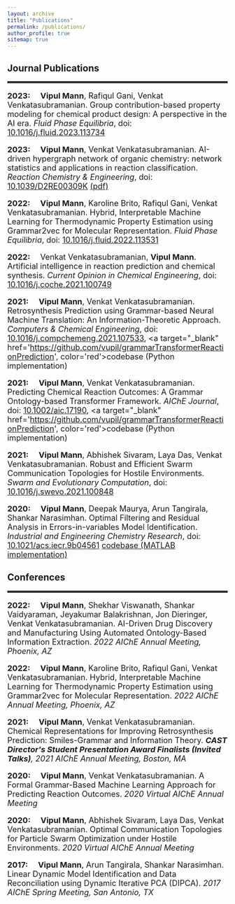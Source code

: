 ```yaml
---
layout: archive
title: "Publications"
permalink: /publications/
author_profile: true
sitemap: true
---
```


## Journal Publications
<hr style="height:5px;border:none;color:#333;background-color:#333;" />


<font size="4">

<b>2023:</b>&emsp; <b>Vipul Mann</b>,  Rafiqul Gani, Venkat Venkatasubramanian. Group contribution-based property modeling for chemical product design: A perspective in the AI era. <i>Fluid Phase Equilibria</i>, doi: <a target="_blank" href='https://doi.org/10.1016/j.fluid.2023.113734'>10.1016/j.fluid.2023.113734</a><br>
   
<b>2023:</b>&emsp; <b>Vipul Mann</b>, Venkat Venkatasubramanian. AI-driven hypergraph network of organic chemistry: network statistics and applications in reaction classification. <i>Reaction Chemistry & Engineering</i>, doi: <a target="_blank" href='https://doi.org/10.1039/D2RE00309K'>10.1039/D2RE00309K</a> <a target='_blank' href='https://vupil.github.io/files/2208.01647-compressed.pdf'>(pdf)</a><br>
   
<b>2022:</b>&emsp; <b>Vipul Mann</b>, Karoline Brito, Rafiqul Gani, Venkat Venkatasubramanian. Hybrid, Interpretable Machine Learning for Thermodynamic Property Estimation using Grammar2vec for Molecular Representation. <i>Fluid Phase Equilibria</i>, doi: <a target="_blank" href='https://doi.org/10.1016/j.fluid.2022.113531'>10.1016/j.fluid.2022.113531</a><br>
 
   
<b>2022:</b>&emsp; Venkat Venkatasubramanian, <b>Vipul Mann</b>. Artificial intelligence in reaction prediction and chemical synthesis. <i>Current Opinion in Chemical Engineering</i>, doi: <a target="_blank" href='https://doi.org/10.1016/j.coche.2021.100749'>10.1016/j.coche.2021.100749</a><br>
   
<b>2021:</b>&emsp; <b>Vipul Mann</b>, Venkat Venkatasubramanian. Retrosynthesis Prediction using Grammar-based Neural Machine Translation: An Information-Theoretic Approach. <i>Computers & Chemical Engineering</i>, doi: <a target="_blank" href='https://doi.org/10.1016/j.compchemeng.2021.107533'>10.1016/j.compchemeng.2021.107533</a>, <a target="_blank" href='https://github.com/vupil/grammarTransformerReactionPrediction', color='red'>codebase (Python implementation)</a><br>
   
<b>2021:</b>&emsp; <b>Vipul Mann</b>, Venkat Venkatasubramanian. Predicting Chemical Reaction Outcomes: A Grammar Ontology-based Transformer Framework. <i>AIChE Journal</i>, doi: <a target="_blank" href='https://doi.org/10.1002/aic.17190'>10.1002/aic.17190</a>, <a target="_blank" href='https://github.com/vupil/grammarTransformerReactionPrediction', color='red'>codebase (Python implementation)</a><br>
   
<b>2021:</b>&emsp; <b>Vipul Mann</b>, Abhishek Sivaram, Laya Das, Venkat Venkatasubramanian. Robust and Efficient Swarm Communication Topologies for Hostile Environments. <i>Swarm and Evolutionary Computation</i>, doi: <a target="_blank" href='https://doi.org/10.1016/j.swevo.2021.100848'>10.1016/j.swevo.2021.100848</a><br>
   
<b>2020:</b>&emsp; <b>Vipul Mann</b>, Deepak Maurya, Arun Tangirala, Shankar Narasimhan. Optimal Filtering and Residual Analysis in Errors-in-variables Model Identification. <i>Industrial and Engineering Chemistry Research</i>, doi: <a target="_blank" href='https://pubs.acs.org/doi/10.1021/acs.iecr.9b04561'>10.1021/acs.iecr.9b04561</a> <a target="_blank" href='https://github.com/vupil/Optimal-Filtering-EIV-DIPCA'>codebase (MATLAB implementation)</a>

</font>

## Conferences
<hr style="height:5px;border:none;color:#333;background-color:#333;" />

<font size="4">
   
<b>2022:</b>&emsp; <b>Vipul Mann</b>, Shekhar Viswanath, Shankar Vaidyaraman, Jeyakumar Balakrishnan, Jon Dieringer, Venkat Venkatasubramanian. AI-Driven Drug Discovery and Manufacturing Using Automated Ontology-Based Information Extraction. <i>2022 AIChE Annual Meeting, Phoenix, AZ</i><br>
   
<b>2022:</b>&emsp; <b>Vipul Mann</b>, Karoline Brito, Rafiqul Gani, Venkat Venkatasubramanian. Hybrid, Interpretable Machine Learning for Thermodynamic Property Estimation using Grammar2vec for Molecular Representation. <i>2022 AIChE Annual Meeting, Phoenix, AZ</i><br>
   
<b>2021:</b>&emsp; <b>Vipul Mann</b>, Venkat Venkatasubramanian. Chemical Representations for Improving Retrosynthesis Prediction: Smiles-Grammar and Information Theory. <i><b>CAST Director's Student Presentation Award Finalists (Invited Talks)</b>, 2021 AIChE Annual Meeting, Boston, MA</i><br>

<b>2020:</b>&emsp; <b>Vipul Mann</b>, Venkat Venkatasubramanian. A Formal Grammar-Based Machine Learning Approach for Predicting Reaction Outcomes. <i> 2020 Virtual AIChE Annual Meeting</i><br>

<b>2020:</b>&emsp; <b>Vipul Mann</b>, Abhishek Sivaram, Laya Das, Venkat Venkatasubramanian. Optimal Communication Topologies for Particle Swarm Optimization under Hostile Environments. <i> 2020 Virtual AIChE Annual Meeting</i><br>

<b>2017:</b>&emsp; <b>Vipul Mann</b>, Arun Tangirala, Shankar Narasimhan.  Linear Dynamic Model Identification and Data Reconciliation using Dynamic Iterative PCA (DIPCA). <i> 2017 AIChE Spring Meeting, San Antonio, TX</i><br>
   

</font>


<!-- |_Conferences_|
|:-|
|2021: **Vipul Mann**, Venkat Venkatasubramanian. Chemical Representations for Improving Retrosynthesis Prediction: Smiles-Grammar and Information Theory. _**CAST Director's Student Presentation Award Finalists (Invited Talks)**, 2021 AIChE Annual Meeting_|
|2020: **Vipul Mann**, Venkat Venkatasubramanian. A Formal Grammar-Based Machine Learning Approach for Predicting Reaction Outcomes. _2020 Virtual AIChE Annual Meeting_, [Virtual AIChE Annual Meeting 2020](https://www.aiche.org/academy/conferences/aiche-annual-meeting/2020/proceeding/paper/477c-formal-grammar-based-machine-learning-approach-predicting-reaction-outcomes) |
|2020: **Vipul Mann**, Abhishek Sivaram, Laya Das, Venkat Venkatasubramanian. Optimal Communication Topologies for Particle Swarm Optimization under Hostile Environments. _2020 Virtual AIChE Annual Meeting_, [Virtual AIChE Annual Meeting 2020](https://www.aiche.org/academy/conferences/aiche-annual-meeting/2020/proceeding/paper/339j-optimal-communication-topologies-particle-swarm-optimization-under-hostile-environments) |
|2017: **Vipul Mann**, Arun Kumar Tangirala, and Shankar Narasimhan. Linear Dynamic Model Identification and Data Reconciliation using Dynamic Iterative PCA (DIPCA). _AIChE 2017 Spring Meeting and 13th Global Congress on Process Safety_, [AIChE 2017 Spring Meeting](https://aiche.confex.com/aiche/s17/webprogram/Paper481511.html) | -->


<!-- |_Journal Publications_|
|:-|
|2022: **Vipul Mann**, Karoline Brito, Rafiqul Gani, Venkat Venkatasubramanian. Hybrid, Interpretable Machine Learning for Thermodynamic Property Estimation using Grammar2vec for Molecular Representation. _**Fluid Phase Equilibria**_, doi: [10.1016/j.fluid.2022.113531](https://doi.org/10.1016/j.fluid.2022.113531)| 
|2022: Venkat Venkatasubramanian, **Vipul Mann**. Artificial intelligence in reaction prediction and chemical synthesis. _**Current Opinion in Chemical Engineering**_, doi: [10.1016/j.coche.2021.100749](https://doi.org/10.1016/j.coche.2021.100749)|


|2021: **Vipul Mann**, Venkat Venkatasubramanian. Retrosynthesis Prediction using Grammar-based Neural Machine Translation: An Information-Theoretic Approach. _**Computers & Chemical Engineering**_, doi: [10.1016/j.compchemeng.2021.107533](https://doi.org/10.1016/j.compchemeng.2021.107533) [(PDF)](../files/retro-gopro.pdf), [codebase (Python implementation)](https://github.com/vupil/grammarTransformerReactionPrediction)|
|2021: **Vipul Mann**, Venkat Venkatasubramanian. Predicting Chemical Reaction Outcomes: A Grammar Ontology-based Transformer Framework. _**AIChE Journal**_, doi: [10.1002/aic.17190](https://doi.org/10.1002/aic.17190) [(PDF)](../files/goPRO.pdf), [codebase (Python implementation)](https://github.com/vupil/grammarTransformerReactionPrediction)|
|2021: **Vipul Mann**, Abhishek Sivaram, Laya Das, Venkat Venkatasubramanian. Robust and Efficient Swarm Communication Topologies for Hostile Environments. _**Swarm and Evolutionary Computation**_, doi: [10.1016/j.swevo.2021.100848](https://doi.org/10.1016/j.swevo.2021.100848) [(PDF)](../files/pso-smallworld.pdf)|

|2020: **Vipul Mann**, Deepak Maurya, Arun Kumar Tangirala, and Shankar Narasimhan. Optimal Filtering and Residual Analysis in Errors-in-variables Model Identification. _**Industrial and Engineering Chemistry Research**_, doi: [10.1021/acs.iecr.9b04561](https://pubs.acs.org/doi/10.1021/acs.iecr.9b04561) [(PDF)](../files/iecr_paper1.pdf), [codebase (MATLAB implementation)](https://github.com/vupil/Optimal-Filtering-EIV-DIPCA) -->

<!-- |_Conferences_|
|:-|
|2021: **Vipul Mann**, Venkat Venkatasubramanian. Chemical Representations for Improving Retrosynthesis Prediction: Smiles-Grammar and Information Theory. _**CAST Director's Student Presentation Award Finalists (Invited Talks)**, 2021 AIChE Annual Meeting_|
|2020: **Vipul Mann**, Venkat Venkatasubramanian. A Formal Grammar-Based Machine Learning Approach for Predicting Reaction Outcomes. _2020 Virtual AIChE Annual Meeting_, [Virtual AIChE Annual Meeting 2020](https://www.aiche.org/academy/conferences/aiche-annual-meeting/2020/proceeding/paper/477c-formal-grammar-based-machine-learning-approach-predicting-reaction-outcomes) |
|2020: **Vipul Mann**, Abhishek Sivaram, Laya Das, Venkat Venkatasubramanian. Optimal Communication Topologies for Particle Swarm Optimization under Hostile Environments. _2020 Virtual AIChE Annual Meeting_, [Virtual AIChE Annual Meeting 2020](https://www.aiche.org/academy/conferences/aiche-annual-meeting/2020/proceeding/paper/339j-optimal-communication-topologies-particle-swarm-optimization-under-hostile-environments) |
|2017: **Vipul Mann**, Arun Kumar Tangirala, and Shankar Narasimhan. Linear Dynamic Model Identification and Data Reconciliation using Dynamic Iterative PCA (DIPCA). _AIChE 2017 Spring Meeting and 13th Global Congress on Process Safety_, [AIChE 2017 Spring Meeting](https://aiche.confex.com/aiche/s17/webprogram/Paper481511.html) |
 -->


<!-- *** -->

<!-- 
## Journal Publications

### Artificial intelligence in reaction prediction and chemical synthesis
#### _Venkat Venkatasubramanian, Vipul Mann_  | June 2022 | [doi: 10.1016/j.coche.2021.100749](https://doi.org/10.1016/j.coche.2021.100749)

<font size="3"><b>Abstract</b><br>
<ul> <li> Recent years have seen a sudden spurt in the use of artificial intelligence (AI) methods for computational reaction modeling and prediction. Given the diversity of the techniques, we believe it would be helpful to assess them using a broad conceptual framework within which the different approaches reside. Towards that goal, we categorize the different methods into symbolic AI, purely data-driven numeric AI, and hybrid AI methods. Symbolic AI-based approaches require the translation of a priori chemistry knowledge into clearly encoded rules and instructions. Purely data-driven numeric AI methods utilize recent advances in machine learning, generally without explicit incorporation of a priori domain knowledge. In between these two extremes, we have hybrid AI, which integrates domain knowledge with data-driven techniques. We review recent progress across these broad areas to highlight their benefits as well as limitations and provide a future outlook of this rapidly evolving field.</li>
</ul>
</font>

### Retrosynthesis Prediction using Grammar-based Neural Machine Translation: An Information-Theoretic Approach
#### _Vipul Mann, Venkat Venkatasubramanian_  | December 2021 | [doi: 10.1016/j.compchemeng.2021.107533](https://doi.org/10.1016/j.compchemeng.2021.107533), [Python implementation](https://github.com/vupil/grammarTransformerReactionPrediction)

<font size="3"><b>Abstract</b><br>
<ul> <li> Retrosynthetic prediction is one of the main challenges in chemical synthesis because it requires a search over the space of plausible chemical reactions that often results in complex, multi-step, branched synthesis trees for even moderately complex organic reactions. Here, we propose an approach that performs single-step retrosynthesis prediction using SMILES grammar-based representations in a neural machine translation framework. Information-theoretic analyses of such grammar-representations reveal that they are superior to SMILES representations and are better-suited for machine learning tasks due to their underlying redundancy and high information capacity. We report the top-1 prediction accuracy of 43.8% (syntactic validity 95.6% ) and maximal fragment (MaxFrag) accuracy of 50.4% . Comparing our model’s performance with previous work that used character-based SMILES representations demonstrate significant reduction in grammatically invalid predictions and improved prediction accuracy. Fewer invalid predictions for both known and unknown reaction class scenarios demonstrate the model’s ability to learn the underlying SMILES grammar efficiently.</li>
</ul>
</font>

### Predicting Chemical Reaction Outcomes: A Grammar Ontology-based Transformer Framework  
#### _Vipul Mann, Venkat Venkatasubramanian_  | January 2021 | [doi: 10.1002/aic.17190](https://doi.org/10.1002/aic.17190), [Python implementation](https://github.com/vupil/grammarTransformerReactionPrediction)

<font size="3"><b>Abstract</b><br>
<ul> <li> Discovering and designing novel materials is a challenging problem as it often requires searching through a combinatorially large space of potential candidates, typically requiring great amounts of effort, time, expertise, and money. The ability to predict reaction outcomes without performing extensive experiments is, therefore, important. Toward that goal, we report an approach that uses context‐free grammar‐based representations of molecules in a neural machine translation framework. This involves discovering the transformations from the source sequence (comprising the reactants and agents) to the target sequence (comprising the major product) in the reaction. The grammar ontology‐based representation hierarchically incorporates rich molecular‐structure information, ensures syntactic validity of predictions, and overcomes over‐parameterization in complex machine learning architectures. We achieve an accuracy of 80.1% (86.3% top‐2 accuracy) and 99% syntactic validity of predictions on a standard reaction dataset. Moreover, our model is characterized by only a fraction of the number of training parameters used in other similar works in this area.</li>
</ul>
</font>

  
###  Robust and Efficient Swarm Communication Topologies for Hostile Environments  
#### _Vipul Mann, Abhishek Sivaram, Laya Das, Venkat Venkatasubramanian_  | Februrary 2021 | [doi: 10.1016/j.swevo.2021.100848](https://doi.org/10.1016/j.swevo.2021.100848)

<font size="3"><b>Abstract</b><br>
<ul>
  <li>Swarm Intelligence-based optimization techniques rely strongly on information communicated among agents during the search. These algorithms are generally used for solving challenging problems where the search function landscape, typically highly nonlinear, is not adequately known a priori and there are multiple local optima that could result in premature convergence for many algorithms. Furthermore, in certain applications, the search environment is hostile in the sense that the agents, and/or their communication channels, could get disrupted during the search, thereby adversely impacting the search performance. Such disruptions change the communication topology of the agents and hence the information available to them, ultimately influencing the performance of the algorithm. Here, we present a study of the impact of loss of agents on performance as a function of the initial network configuration. We use particle swarm optimization to optimize an objective function with multiple sub-optimal regions in a hostile environment and study its performance for a range of network topologies with loss of agents. The results reveal interesting trade-offs between efficiency, robustness, and overall performance for different topologies that are analyzed to discover general features of networks that maximize performance. We observe that small-world networks perform well under hostile conditions.</li>
</ul>
</font>

### Optimal Filtering and Residual Analysis in Errors-in-Variables Model Identification
#### _Vipul Mann, Deepak Maurya, Arun Kumar Tangirala, Shankar Narasimhan_  | January 2020 | [doi:10.1021/acs.iecr.9b04561](https://pubs.acs.org/doi/abs/10.1021/acs.iecr.9b04561) | [codebase (MATLAB implementation)](https://github.com/vupil/Optimal-Filtering-EIV-DIPCA)

<font size="3"><b>Abstract</b><br>
<ul>
  <li> Dynamic model identification from time series data is a critical component of process control, monitoring, and diagnosis. An important adjunct of model identification is the derivation of filtered estimates of the variables and consequent one-step-ahead prediction errors (residuals) which are very useful for model assessment and iterative model identification. In this work, we present an optimal filtering and residual generation method for the errors-in-variables (EIV) scenario, wherein both the input and output variable measurements are contaminated with errors. The main idea is to combine an EIV-identification strategy with the EIV-Kalman filter (EIV-KF) that is known to provide optimal filtered estimates and residuals of both inputs and outputs for a linear dynamical process in the EIV case. In this work, we combine the EIV-KF with the dynamic iterative principal component analysis (DIPCA) approach that has been recently developed for EIV model identification. This work assumes prominence in that the optimally generated residuals are critical to the tasks of model assessment, fault detection, and diagnosis. The use of residuals in model assessment and reidentification is illustrated in this article, while pointing out that the use of DIPCA alone leads to nonunique filtered estimates and hence nonunique residuals. We remark that the proposed method can be used with any other EIV identification technique.</li>
</ul>
</font>


***

## Conference Publications

### A Formal Grammar-Based Machine Learning Approach for Predicting Reaction Outcomes
#### _Vipul Mann, Venkat Venkatasubramanian_ | November 2020 | [Virtual AIChE Annual Meeting 2020](https://www.aiche.org/academy/conferences/aiche-annual-meeting/2020/proceeding/paper/477c-formal-grammar-based-machine-learning-approach-predicting-reaction-outcomes)  

<font size="3"><b>Abstract</b><br>
<ul>
  <li> Prediction of reaction outcomes without performing time-consuming experiments offers several invaluable advantages -- reducing experimentation costs due to elimination of highly improbable reactions, lowering the time to hypothesis-validation-and-correction, enabling high-throughput experimentation for complex reactions, and allowing significantly more time for analyzing the results. In recent years, machine learning techniques have been successfully applied in this area that, either directly or indirectly, address one or more of the above issues. A few areas of application include discovery of novel molecules with desired properties, understanding structure-property relationships, identifying catalysts for better reaction catalysis, and data-driven modeling of chemical reaction kinetics. The success of machine learning methods could largely be attributed to their inherent proficiency in capturing complex non-linear dependencies between various factors that govern the reaction systems. Here, we present an approach for predicting the most likely product of a reaction based on a given set of reactants and agents (catalysts, reaction medium). The structural properties of reactants and the product molecules are encoded based on a formal grammar, akin to context-free grammars (CFG) in the area of natural language processing (NLP), that essentially gives rise to a parse-tree representation of the molecule. This representation is used in a convolutional neural network architecture to model the structural transformations from a set of reactants to the most likely product of the reaction. The proposed framework could be used for rapid experimentation and analysis of reaction outcomes, especially if the molecules involved are less-known and structurally novel. In addition, the latent space of the neural network architecture could also be used to discover insights on the transformations from reactants to products in a given reaction under different conditions.</li>
</ul>
</font>

### Optimal Communication Topologies for Particle Swarm Optimization Under Hostile Environments
#### _Vipul Mann, Abhishek Sivaram, Laya Das, Venkat Venkatasubramanian_ | November 2020 | [Virtual AIChE Annual Meeting 2020](https://www.aiche.org/academy/conferences/aiche-annual-meeting/2020/proceeding/paper/339j-optimal-communication-topologies-particle-swarm-optimization-under-hostile-environments)  

<font size="3"><b>Abstract</b><br>
<ul>
  <li>A class of nature-inspired optimization techniques called swarm intelligence methods involves a systematic exploration and exploitation of the search-space through efficient information exchange between the constituent agents. Such algorithms are common in areas where the optimization problems are inherently difficult due to a lack of complete information about the function landscape, due to the presence of several local minima that could result in premature convergence, and more importantly due to the presence of hostile environments that could result in a partial loss of swarm agents during the exploration phase. Such hostile environments could be seen in applications involving the design of communication channels for efficient information dissemination to a target group, targeted drug-delivery where drug molecules search for the affected site before diffusing, and high-value target localization with a network of drones communicating among themselves. In this work, we study the impact of the loss of agents on the performance of such algorithms as a function of the initial communication topology. We use particle swarm optimization (PSO) to optimize an objective function with multiple sub-optimal regions in a hostile environment and study its performance for a range of network topologies under hostile conditions. The presence of a hostile environment results in changes in the swarm communication topologies during the search-space exploration resulting in varying performances for different initial network configurations. The results reveal interesting relationships between graph-theoretic properties and the algorithmic performance based on which general properties of networks that maximize performance are identified. Moreover, networks with small-world properties are seen to maximize performance under hostile conditions and outperform the standard network topologies. Although the findings of this work are based on performance of the PSO algorithm, the results are fairly generalizable, and should extend to algorithms that rely on efficient communication between agents while searching for an optimal solution.</li>
</ul>
</font>

### Linear Dynamic Model Identification and Data Reconciliation using Dynamic Iterative PCA (DIPCA)
#### _Vipul Mann, Arun Kumar Tangirala, Shankar Narasimhan_ | March 2017 | [AIChE Spring Meeting 2017](https://www.aiche.org/conferences/aiche-spring-meeting-and-global-congress-on-process-safety/2017/proceeding/paper/172a-linear-dynamic-model-identification-and-data-reconciliation-using-dynamic-iterative-pca-dipca)  

<font size="3"><b>Abstract</b><br>
<ul>
  <li> Identification of input-output models from data is of utmost relevance in chemical process industries and has applications in process monitoring, control and fault diagnosis. Input-output data used in such identification exercises often has measurement errors in both the variables. Model identification under such conditions translates to solving an errors-in-variables (EIV) problem which is difficult to solve using classical system identification techniques. A recently proposed method - Dynamic Iterative Principal Component Analysis (DIPCA) uses PCA framework to identify the process order, delay, model parameters, and
error variances. DIPCA, however, has certain shortcomings under small sample conditions which limit its practical applications. In this work, we address these shortcomings, namely ambiguity in order determination under small sample cases and arbitrary selection of stacking lag which leads to sub-optimal parameter estimates. We define a metric called ’d-selective eigenvalue ratio’, or d-SEVR that sharply identifies the true order even for small sample cases. We also demonstrate the existence of an optimal stacking lag corresponding to the lowest error in estimation of error-covariance matrix. Finally, we use the identified model to obtain reconciled estimates of variables using Kalman Filter.</li>
    </ul>
    </font>


-->
